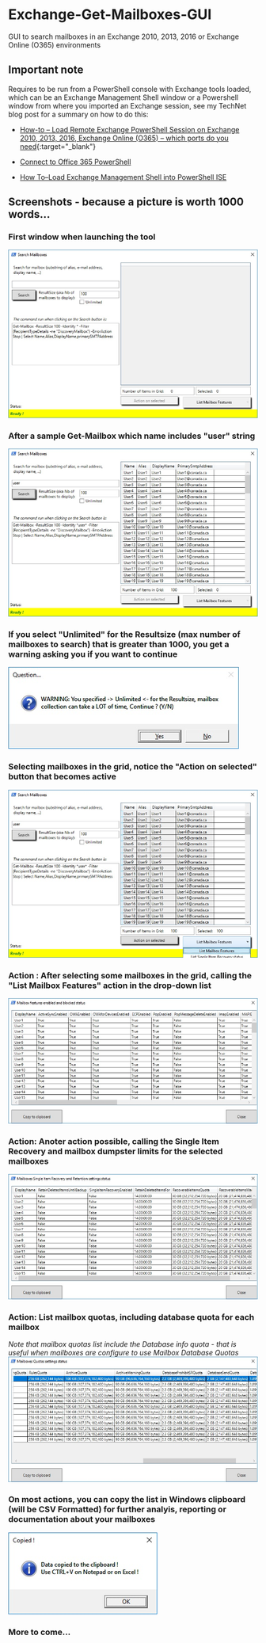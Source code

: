 # Exchange-Get-Mailboxes-GUI
GUI to search mailboxes in an Exchange 2010, 2013, 2016 or Exchange Online (O365) environments

## Important note

Requires to be run from a PowerShell console with Exchange tools loaded, which can be an Exchange Management Shell window or a Powershell window from where you imported an Exchange session, see my TechNet blog post for a summary on how to do this:

* [How-to – Load Remote Exchange PowerShell Session on Exchange 2010, 2013, 2016, Exchange Online (O365) – which ports do you need](https://blogs.technet.microsoft.com/samdrey/2018/04/06/how-to-load-remote-powershell-session-on-exchange-2010-2013-2016-exchange-online-o365-2/){:target="_blank"}

* [Connect to Office 365 PowerShell](https://docs.microsoft.com/en-us/office365/enterprise/powershell/connect-to-office-365-powershell)

* [How To–Load Exchange Management Shell into PowerShell ISE](https://blogs.technet.microsoft.com/samdrey/2017/12/17/how-to-load-exchange-management-shell-into-powershell-ise-2/)


## Screenshots - because a picture is worth 1000 words...

### First window when launching the tool
![screenshot1](DocResources/image0.jpg)

### After a sample Get-Mailbox which name includes "user" string
![screenshot2](DocResources/image1.jpg)

### If you select "Unlimited" for the Resultsize (max number of mailboxes to search) that is greater than 1000, you get a warning asking you if you want to continue
![screenshot3](DocResources/image-Question-LotsOfItems.jpg)

### Selecting mailboxes in the grid, notice the "Action on selected" button that becomes active
![screenshot4](DocResources/image-SelectForAction.jpg)

### Action : After selecting some mailboxes in the grid, calling the "List Mailbox Features" action in the drop-down list
![screenshot5](DocResources/image-Action-ListMbxFeatures.jpg)

### Action: Anoter action possible, calling the Single Item Recovery and mailbox dumpster limits for the selected mailboxes
![screenshot6](DocResources/image-Action-SingleItemRecoveryStatus.jpg)

### Action: List mailbox quotas, including database quota for each mailbox
*Note that mailbox quotas list include the Database info quota - that is useful when mailboxes are configure to use Mailbox Database Quotas*
![screenshot7](DocResources/image-Action-ListMailboxQuotas.jpg)


### On most actions, you can copy the list in Windows clipboard (will be CSV Formatted) for further analyis, reporting or documentation about your mailboxes
![screenshot8](DocResources/image-copyToClipBoard.jpg)

### More to come...

